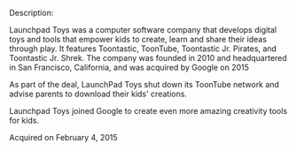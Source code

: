 Description:

Launchpad Toys was a computer software company that develops digital toys and tools that empower kids to create, learn and share their ideas through play. It features Toontastic, ToonTube, Toontastic Jr. Pirates, and Toontastic Jr. Shrek. The company was founded in 2010 and headquartered in San Francisco, California, and was acquired by Google on 2015

As part of the deal, LaunchPad Toys shut down its ToonTube network and advise parents to download their kids' creations.

Launchpad Toys joined Google to create even more amazing creativity tools for kids.

Acquired on February 4, 2015